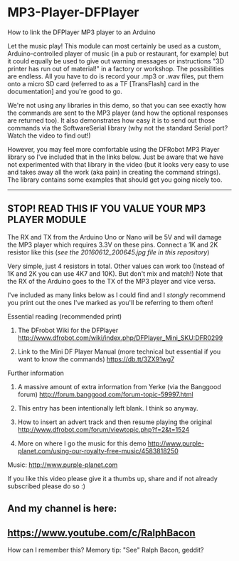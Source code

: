# MP3-Player-DFPlayer
How to link the DFPlayer MP3 player to an Arduino

Let the music play! This module can most certainly be used as a custom, Arduino-controlled player of music (in a pub or restaurant, for example) but it could equally be used to give out
warning messages or instructions "3D printer has run out of material!" in a factory or workshop. The possibilities are endless. All you have to do is record your .mp3 or .wav
files, put them onto a micro SD card (referred to as a TF [TransFlash] card in the documentation] and you're good to go.

We're not using any libraries in this demo, so that you can see exactly how the commands are sent to the MP3 player (and how the optional responses are returned too). It also
demonstrates how easy it is to send out those commands via the SoftwareSerial library (why not the standard Serial port? Watch the video to find out!)

However, you may feel more comfortable using the DFRobot MP3 Player library so I've included that in the links below. Just be aware that we have not
experimented with that library in the video (but it looks very easy to use and takes away all the work (aka pain) in creating the command strings). The library contains some examples
that should get you going nicely too.

---------------------------------------------------
STOP! READ THIS IF YOU VALUE YOUR MP3 PLAYER MODULE
---------------------------------------------------

The RX and TX from the Arduino Uno or Nano will be 5V and will damage the MP3 player which requires 3.3V on these pins. Connect a 1K and 2K resistor like this (*see the 20160612_200645.jpg file in this repository*)

Very simple, just 4 resistors in total. Other values can work too (Instead of 1K and 2K you can use 4K7 and 10K). But don't mix and match!) Note that the RX of the Arduino goes to the TX of the MP3 player and vice versa.

I've included as many links below as I could find and I *stongly* recommend you print out the ones I've marked as you'll be referring to them often!

Essential reading (recommended print)
1. The DFrobot Wiki for the DFPlayer
   http://www.dfrobot.com/wiki/index.php/DFPlayer_Mini_SKU:DFR0299

2. Link to the Mini DF Player Manual (more technical but essential if you want to know the commands)
   https://db.tt/3ZX91wg7

Further information
1. A massive amount of extra information from Yerke (via the Banggood forum)
   http://forum.banggood.com/forum-topic-59997.html
   
2. This entry has been intentionally left blank. I think so anyway.

3. How to insert an advert track and then resume playing the original
   http://www.dfrobot.com/forum/viewtopic.php?f=2&t=1524

4. More on where I go the music for this demo
   http://www.purple-planet.com/using-our-royalty-free-music/4583818250   
   
Music: http://www.purple-planet.com


If you like this video please give it a thumbs up, share and if not already subscribed please do so :)

And my channel is here:
-----------------------------------------------------------------
https://www.youtube.com/c/RalphBacon
------------------------------------------------------------------ 
How can I remember this? Memory tip: "See" Ralph Bacon, geddit?
